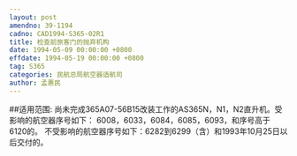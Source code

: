 ```yaml
---
layout: post
amendno: 39-1194
cadno: CAD1994-S365-02R1
title: 检查前旅客门的抛弃机构
date: 1994-05-09 00:00:00 +0800
effdate: 1994-05-19 00:00:00 +0800
tag: S365
categories: 民航总局航空器适航司
author: 孟惠民
---
```


##适用范围:
尚未完成365A07-56B15改装工作的AS365N，N1，N2直升机。受影响的航空器序号如下： 6008，6033，6084，6085，6093，和序号高于6120的。
不受影响的航空器序号如下：6282到6299（含）和1993年10月25日以后交付的。

